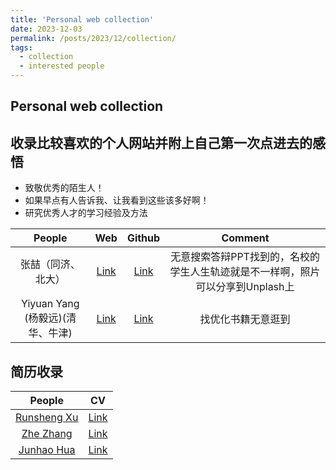 ```yaml
---
title: 'Personal web collection'
date: 2023-12-03
permalink: /posts/2023/12/collection/
tags:
  - collection
  - interested people
---
```


## Personal web collection

## 收录比较喜欢的个人网站并附上自己第一次点进去的感悟
- 致敬优秀的陌生人！
- 如果早点有人告诉我、让我看到这些该多好啊！
- 研究优秀人才的学习经验及方法

| People | Web | Github | Comment |
|:---:|:---:| :---: |:---: |
| 张喆（同济、北大） | [Link](https://www.doublez.site/) | [Link](https://github.com/breezedeus) | 无意搜索答辩PPT找到的，名校的学生人生轨迹就是不一样啊，照片可以分享到Unplash上 |
| Yiyuan Yang (杨毅远)(清华、牛津) | [Link](https://yyysjz1997.github.io/) | [Link](https://github.com/yyysjz1997) | 找优化书籍无意逛到 |


## 简历收录

| People | CV |
| :---: | :---: |
| [Runsheng Xu](https://derrickxunu.github.io/) | [Link](https://derrickxunu.github.io/img/runshengxu_resume.pdf) |
| [Zhe Zhang](https://www.doublez.site/) | [Link](https://assets.ctfassets.net/odsfb7g0v9wp/wae2wMsoTCdZowoqAWs9E/99d0186fad64933079d4a52c6f21fe4c/ZheZhang-PKU-CV-en.pdf) |
| [Junhao Hua](https://huajh.github.io/) | [Link](https://huajh.github.io/cv/awesome-cv.pdf) |
